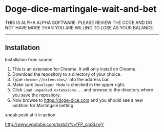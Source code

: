 Doge-dice-martingale-wait-and-bet
=================================

THIS IS ALPHA ALPHA SOFTWARE. PLEASE REVIEW THE CODE AND DO NOT HAVE MORE THAN YOU ARE WILLING TO LOSE AS YOUR BALANCE.

------------
Installation
------------

Installation from source

1. This is an extension for Chrome. It will only install on Chrome.
2. Download the repository to a directory of your choice.           
3. Type `chrome://extensions/` into the address bar.
4. Make sure `Developer Mode` is checked in the upper right.
5. Click `Load unpacked extensions...` and browse to the directory where you save the repository.
6. Now browse to https://doge-dice.com and you should see a new addition for Martingale betting.

sneak peek at it in action

http://www.youtube.com/watch?v=fFP_cm3LnyY
